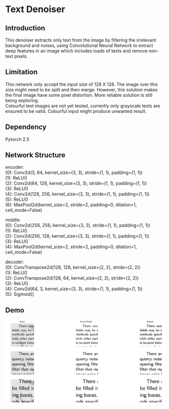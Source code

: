 # Text Denoiser
## Introduction  
This denoiser extracts only text from the image by filtering the irrelevant background and noises, using Convolutional Neural Network to extract deep features in an image which includes loads of texts and remove non-text pixels.
## Limitation
This network only accept the input size of 128 X 128. The image over this size might need to be split and then merge. However, this solution makes the final image have some pixel distortion. More reliable solution is still being exploring.   
Colourful text images are not yet tested, currently only grayscale texts are ensured to be valid. Colourful input might produce unwanted result.  
## Dependency  
Pytorch 2.5
## Network Structure

encoder:  
  (0): Conv2d(3, 64, kernel_size=(3, 3), stride=(1, 1), padding=(1, 1))  
  (1): ReLU()  
  (2): Conv2d(64, 128, kernel_size=(3, 3), stride=(1, 1), padding=(1, 1))  
  (3): ReLU()  
  (4): Conv2d(128, 256, kernel_size=(3, 3), stride=(1, 1), padding=(1, 1))  
  (5): ReLU()  
  (6): MaxPool2d(kernel_size=2, stride=2, padding=0, dilation=1, ceil_mode=False)  
  
middle:  
  (0): Conv2d(256, 256, kernel_size=(3, 3), stride=(1, 1), padding=(1, 1))  
  (1): ReLU()  
  (2): Conv2d(256, 128, kernel_size=(3, 3), stride=(1, 1), padding=(1, 1))  
  (3): ReLU()  
  (4): MaxPool2d(kernel_size=2, stride=2, padding=0, dilation=1, ceil_mode=False)  
    
decoder:  
  (0): ConvTranspose2d(128, 128, kernel_size=(2, 2), stride=(2, 2))  
  (1): ReLU()  
  (2): ConvTranspose2d(128, 64, kernel_size=(2, 2), stride=(2, 2))  
  (3): ReLU()  
  (4): Conv2d(64, 3, kernel_size=(3, 3), stride=(1, 1), padding=(1, 1))  
  (5): Sigmoid()    

## Demo
![demo](./static/example.png "demo")
